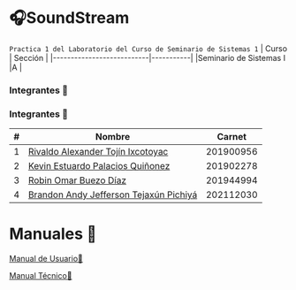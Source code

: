 # 🎧SoundStream
`Practica 1 del Laboratorio del Curso de Seminario de Sistemas 1`
| Curso                     | Sección   |
|---------------------------|-----------|
|Seminario de Sistemas I	|A          |           
### Integrantes 🌠
### Integrantes 🌠
| # | Nombre                                 | Carnet    |
|---|----------------------------------------|-----------|
| 1 | [Rivaldo Alexander Tojín Ixcotoyac](https://github.com/rivalTj7)      | 201900956 |
| 2 | [Kevin Estuardo Palacios Quiñonez](https://github.com/KevinPalaciosQ)       | 201902278 |
| 3 | [Robin Omar Buezo Díaz](https://github.com/robinbuezo11)                  | 201944994 |
| 4 | [Brandon Andy Jefferson Tejaxún Pichiyá](https://github.com/brandonT2002) | 202112030 |


# Manuales 📖
[Manual de Usuario👤](./Documentación/ManualUsuario.md)

[Manual Técnico🔧](./Documentación/ManualTecnico.md)
